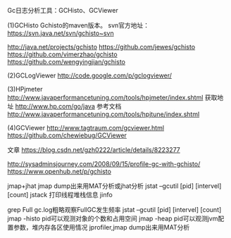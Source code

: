 Gc日志分析工具：GCHisto、GCViewer

(1)GCHisto
Gchisto的maven版本。
svn官方地址：https://svn.java.net/svn/gchisto~svn

http://java.net/projects/gchisto
https://github.com/jewes/gchisto
https://github.com/vimerzhao/gchisto
https://github.com/wengyingjian/gchisto

(2)GCLogViewer
http://code.google.com/p/gclogviewer/

(3)HPjmeter
http://www.javaperformancetuning.com/tools/hpjmeter/index.shtml
获取地址 http://www.hp.com/go/java
参考文档 http://www.javaperformancetuning.com/tools/hpjtune/index.shtml

(4)GCViewer
http://www.tagtraum.com/gcviewer.html
https://github.com/chewiebug/GCViewer


文章
https://blog.csdn.net/gzh0222/article/details/8223277


http://sysadminsjourney.com/2008/09/15/profile-gc-with-gchisto/
https://www.openhub.net/p/gchisto


jmap+jhat jmap dump出来用MAT分析或jhat分析
jstat –gcutil [pid] [intervel] [count]
jstack 打印线程堆栈信息
jinfo


grep Full gc.log粗略观察FullGC发生频率
jstat –gcutil [pid] [intervel] [count]
jmap -histo pid可以观测对象的个数和占用空间
jmap -heap pid可以观测jvm配置参数，堆内存各区使用情况
jprofiler,jmap dump出来用MAT分析






